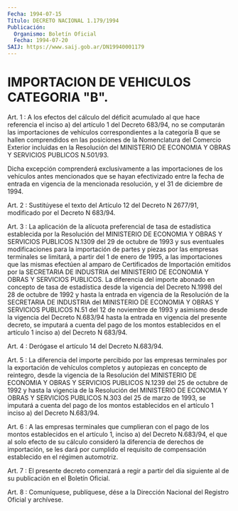 ```yaml
---
Fecha: 1994-07-15
Título: DECRETO NACIONAL 1.179/1994
Publicación:
  Organismo: Boletín Oficial
  Fecha: 1994-07-20
SAIJ: https://www.saij.gob.ar/DN19940001179
---
```

# IMPORTACION DE VEHICULOS CATEGORIA "B".

<a id="1"></a>
Art. 1 : A los efectos del cálculo del déficit acumulado al que hace  referencia el inciso a) del artículo 1 del Decreto 683/94, no se computarán  las importaciones de vehículos correspondientes a la categoría B que  se  hallen  comprendidos  en  las posiciones de la Nomenclatura del Comercio Exterior incluidas en  la  Resolución del MINISTERIO  DE  ECONOMIA  Y  OBRAS  Y  SERVICIOS PUBLICOS N.501/93.

Dicha excepción comprenderá exclusivamente  a  las importaciones de los vehículos antes mencionados que se hayan efectivizado  entre la fecha de entrada en vigencia de la mencionada resolución, y  el  31 de diciembre de 1994.

<a id="2"></a>
Art.  2  :  Sustitúyese el texto del Artículo 12 del Decreto N 2677/91, modificado por el Decreto N 683/94.

<a id="3"></a>
Art.  3 : La aplicación de la alícuota preferencial de tasa de estadística   establecida  por  la  Resolución  del  MINISTERIO  DE ECONOMIA Y OBRAS  Y  SERVICIOS PUBLICOS N.1309 del 29 de octubre de 1993 y sus eventuales  modificaciones para la importación de partes y piezas por las empresas  terminales  se  limitará, a partir del 1 de enero de 1995, a las importaciones que las  mismas  efectúen  al amparo  de  Certificados  de Importación emitidos por la SECRETARIA DE  INDUSTRIA  del MINISTERIO  DE  ECONOMIA  Y  OBRAS  Y  SERVICIOS PUBLICOS. La diferencia  del importe abonado en concepto de tasa de estadística desde la vigencia  del Decreto N.1998 del 28 de octubre de  1992 y hasta la entrada en vigencia  de  la  Resolución  de  la SECRETARIA  DE  INDUSTRIA  del  MINISTERIO  DE  ECONOMIA  Y OBRAS Y SERVICIOS  PUBLICOS  N.51  del  12  de noviembre de 1993 y asimismo desde  la  vigencia  del  Decreto  N.683/94  hasta  la  entrada  en vigencia del presente decreto, se imputará  a  cuenta  del  pago de los  montos  establecidos en el artículo 1 inciso a) del Decreto  N 683/94.

<a id="4"></a>
Art.  4  :  Derógase  el  artículo  14  del  Decreto N.683/94.

<a id="5"></a>
Art.  5 : La diferencia del importe percibido por las empresas terminales por  la  exportación de vehículos completos y autopiezas en concepto de reintegro,  desde  la  vigencia de la Resolución del MINISTERIO DE ECONOMIA Y OBRAS Y SERVICIOS  PUBLICOS  N.1239 del 25 de  octubre  de  1992  y  hasta  la  vigencia de la Resolución  del MINISTERIO DE ECONOMIA Y OBRAS Y SERVICIOS  PUBLICOS  N.303  del 25 de  marzo  de  1993,  se  imputará  a cuenta del pago de los montos establecidos  en  el artículo 1 inciso  a)  del  Decreto  N.683/94.

<a id="6"></a>
Art.  6 : A las empresas terminales que cumplieran con el pago de los montos  establecidos en el artículo 1, inciso a) del Decreto N.683/94,  el que  al  solo  efecto  de  su  cálculo  consideró  la diferencia de  derechos de importación, se les dará por cumplido el requisito de compensación  establecido  en  el  régimen automotriz.

<a id="7"></a>
Art. 7 : El presente decreto comenzará a regir a partir del día siguiente al de su publicación en el Boletín Oficial.

<a id="8"></a>
Art. 8 : Comuníquese, publíquese, dése a la Dirección Nacional del Registro Oficial y archívese.